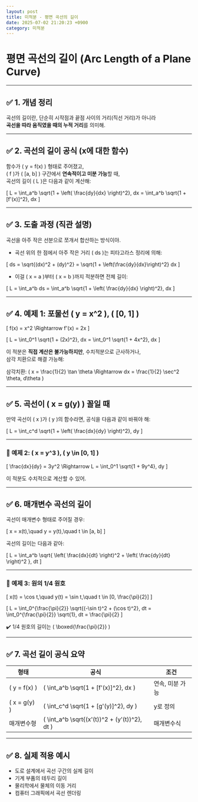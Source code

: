 ```yaml
---
layout: post
title: 미적분 - 평면 곡선의 길이
date: 2025-07-02 21:20:23 +0900
category: 미적분
---
```

# 평면 곡선의 길이 (Arc Length of a Plane Curve)

---

## ✅ 1. 개념 정리

곡선의 길이란, 단순히 시작점과 끝점 사이의 거리(직선 거리)가 아니라  
**곡선을 따라 움직였을 때의 누적 거리**를 의미해.

---

## ✅ 2. 곡선의 길이 공식 (x에 대한 함수)

함수가 \( y = f(x) \) 형태로 주어졌고,  
\( f \)가 \( [a, b] \) 구간에서 **연속적이고 미분 가능**할 때,  
곡선의 길이 \( L \)은 다음과 같이 계산해:

\[
L = \int_a^b \sqrt{1 + \left( \frac{dy}{dx} \right)^2}\, dx
= \int_a^b \sqrt{1 + [f'(x)]^2}\, dx
\]

---

## ✅ 3. 도출 과정 (직관 설명)

곡선을 아주 작은 선분으로 쪼개서 합산하는 방식이야.

- 곡선 위의 한 점에서 아주 작은 거리 \( ds \)는 피타고라스 정리에 의해:

\[
ds = \sqrt{(dx)^2 + (dy)^2} = \sqrt{1 + \left(\frac{dy}{dx}\right)^2} dx
\]

- 이걸 \( x = a \)부터 \( x = b \)까지 적분하면 전체 길이:

\[
L = \int_a^b ds = \int_a^b \sqrt{1 + \left( \frac{dy}{dx} \right)^2}\, dx
\]

---

## ✅ 4. 예제 1: 포물선 \( y = x^2 \), \( [0, 1] \)

\[
f(x) = x^2 \Rightarrow f'(x) = 2x
\]

\[
L = \int_0^1 \sqrt{1 + (2x)^2}\, dx = \int_0^1 \sqrt{1 + 4x^2}\, dx
\]

이 적분은 **직접 계산은 불가능하지만**, 수치적분으로 근사하거나,  
삼각 치환으로 해결 가능해:

삼각치환: \( x = \frac{1}{2} \tan \theta \Rightarrow dx = \frac{1}{2} \sec^2 \theta\, d\theta \)

---

## ✅ 5. 곡선이 \( x = g(y) \) 꼴일 때

만약 곡선이 \( x \)가 \( y \)의 함수라면, 공식을 다음과 같이 바꿔야 해:

\[
L = \int_c^d \sqrt{1 + \left( \frac{dx}{dy} \right)^2}\, dy
\]

---

### 📌 예제 2: \( x = y^3 \), \( y \in [0, 1] \)

\[
\frac{dx}{dy} = 3y^2 \Rightarrow L = \int_0^1 \sqrt{1 + 9y^4}\, dy
\]

이 적분도 수치적으로 계산할 수 있어.

---

## ✅ 6. 매개변수 곡선의 길이

곡선이 매개변수 형태로 주어질 경우:

\[
x = x(t),\quad y = y(t),\quad t \in [a, b]
\]

곡선의 길이는 다음과 같아:

\[
L = \int_a^b \sqrt{ \left( \frac{dx}{dt} \right)^2 + \left( \frac{dy}{dt} \right)^2 }\, dt
\]

---

### 📌 예제 3: 원의 1/4 원호

\[
x(t) = \cos t,\quad y(t) = \sin t,\quad t \in [0, \frac{\pi}{2}]
\]

\[
L = \int_0^{\frac{\pi}{2}} \sqrt{(-\sin t)^2 + (\cos t)^2}\, dt
= \int_0^{\frac{\pi}{2}} \sqrt{1}\, dt = \frac{\pi}{2}
\]

✔️ 1/4 원호의 길이는 \( \boxed{\frac{\pi}{2}} \)

---

## ✅ 7. 곡선 길이 공식 요약

| 형태 | 공식 | 조건 |
|-------|--------|-------|
| \( y = f(x) \) | \( \int_a^b \sqrt{1 + [f'(x)]^2}\, dx \) | 연속, 미분 가능 |
| \( x = g(y) \) | \( \int_c^d \sqrt{1 + [g'(y)]^2}\, dy \) | y로 정의 |
| 매개변수형 | \( \int_a^b \sqrt{(x'(t))^2 + (y'(t))^2}\, dt \) | 매개변수식 |

---

## ✅ 8. 실제 적용 예시

- 도로 설계에서 곡선 구간의 실제 길이  
- 기계 부품의 테두리 길이  
- 물리학에서 물체의 이동 거리  
- 컴퓨터 그래픽에서 곡선 렌더링